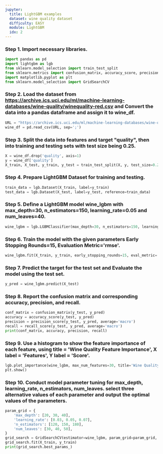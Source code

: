 ```yaml
---
jupyter:
  title: LightGBM examples
  dataset: wine quality dataset
  difficulty: EASY
  module: LightGBM
  idx: 2
---
```


### Step 1. Import necessary libraries.
```python
import pandas as pd
import lightgbm as lgb
from sklearn.model_selection import train_test_split
from sklearn.metrics import confusion_matrix, accuracy_score, precision_score, recall_score
import matplotlib.pyplot as plt
from sklearn.model_selection import GridSearchCV
```

### Step 2. Load the dataset from https://archive.ics.uci.edu/ml/machine-learning-databases/wine-quality/winequality-red.csv and Convert the data into a pandas dataframe and assign it to wine_df.
```python
URL = "https://archive.ics.uci.edu/ml/machine-learning-databases/wine-quality/winequality-red.csv"
wine_df = pd.read_csv(URL, sep=';')
```

### Step 3. Split the data into features and target "quality", then into training and testing sets with test size being 0.25.
```python
X = wine_df.drop('quality', axis=1)
y = wine_df['quality']
X_train, X_test, y_train, y_test = train_test_split(X, y, test_size=0.25, random_state=42)
```

### Step 4. Prepare LightGBM Dataset for training and testing.
```python
train_data = lgb.Dataset(X_train, label=y_train)
test_data = lgb.Dataset(X_test, label=y_test, reference=train_data)
```

### Step 5. Define a LightGBM model wine_lgbm with max_depth=30, n_estimators=150, learning_rate=0.05 and num_leaves=40.
```python
wine_lgbm = lgb.LGBMClassifier(max_depth=30, n_estimators=150, learning_rate=0.05, num_leaves=40)
```

### Step 6. Train the model with the given parameters Early Stopping Rounds=15, Evaluation Metric='rmse'.
```python
wine_lgbm.fit(X_train, y_train, early_stopping_rounds=15, eval_metric='rmse', eval_set=[(X_test, y_test)], verbose=True)
```

### Step 7. Predict the target for the test set and Evaluate the model using the test set.
```python
y_pred = wine_lgbm.predict(X_test)
```

### Step 8. Report the confusion matrix and corresponding accuracy, precision, and recall.
```python
conf_matrix = confusion_matrix(y_test, y_pred)
accuracy = accuracy_score(y_test, y_pred)
precision = precision_score(y_test, y_pred, average='macro')
recall = recall_score(y_test, y_pred, average='macro')
print(conf_matrix, accuracy, precision, recall)
```

### Step 9. Use a histogram to show the feature importance of each feature, using title = 'Wine Quality Feature Importance', X label = 'Features', Y label = 'Score'.
```python
lgb.plot_importance(wine_lgbm, max_num_features=30, title='Wine Quality Feature Importance', xlabel='Features', ylabel='Score')
plt.show()
```

### Step 10. Conduct model parameter tuning for max_depth, learning_rate, n_estimators, num_leaves. select three alternative values of each parameter and output the optimal values of the parameters.
```python
param_grid = {
    'max_depth': [20, 30, 40],
    'learning_rate': [0.03, 0.05, 0.07],
    'n_estimators': [120, 150, 180],
    'num_leaves': [30, 40, 50],
}
grid_search = GridSearchCV(estimator=wine_lgbm, param_grid=param_grid, scoring='accuracy', cv=3, verbose=1)
grid_search.fit(X_train, y_train)
print(grid_search.best_params_)
```
